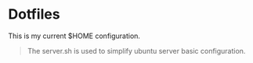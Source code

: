 # Dotfiles

This is my current $HOME configuration.

> The server.sh is used to simplify ubuntu server basic configuration.

